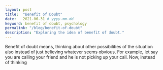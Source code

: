 ```yaml
---
layout: post
title:  "Benefit of Doubt"
date:   2021-06-31 # yyyy-mm-dd
keyword: benefit of doubt, psychology     
permalink: "/blog/benefit-of-doubt"
description: "Exploring the idea of benefit of doubt."
---
```


Benefit of doubt means, thinking about other possibilities of the situation also instead of just believing whatever seems obvious. For example, let say you are calling your friend and he is not picking up your call. Now, instead of thinking    





